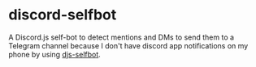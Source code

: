 # discord-selfbot
A Discord.js self-bot to detect mentions and DMs to send them to a Telegram channel because I don't have discord app notifications on my phone by using [djs-selfbot](https://github.com/IMXNOOBX/djs-selfbot).
